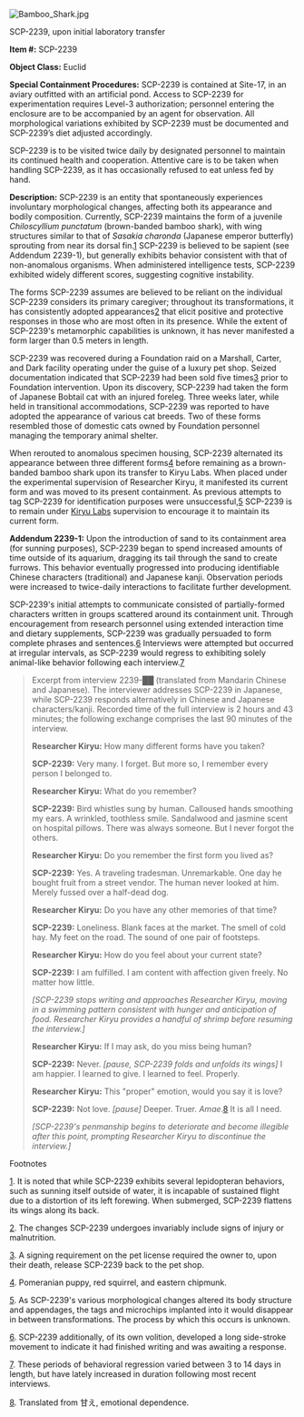 ![Bamboo_Shark.jpg](http://scp-wiki.wdfiles.com/local--files/scp-2239/Bamboo_Shark.jpg)

SCP-2239, upon initial laboratory transfer

**Item #:** SCP-2239

**Object Class:** Euclid

**Special Containment Procedures:** SCP-2239 is contained at Site-17, in an aviary outfitted with an artificial pond. Access to SCP-2239 for experimentation requires Level-3 authorization; personnel entering the enclosure are to be accompanied by an agent for observation. All morphological variations exhibited by SCP-2239 must be documented and SCP-2239’s diet adjusted accordingly.

SCP-2239 is to be visited twice daily by designated personnel to maintain its continued health and cooperation. Attentive care is to be taken when handling SCP-2239, as it has occasionally refused to eat unless fed by hand.

**Description:** SCP-2239 is an entity that spontaneously experiences involuntary morphological changes, affecting both its appearance and bodily composition. Currently, SCP-2239 maintains the form of a juvenile _Chiloscyllium punctatum_ (brown-banded bamboo shark), with wing structures similar to that of _Sasakia charonda_ (Japanese emperor butterfly) sprouting from near its dorsal fin.[1](javascript:;) SCP-2239 is believed to be sapient (see Addendum 2239-1), but generally exhibits behavior consistent with that of non-anomalous organisms. When administered intelligence tests, SCP-2239 exhibited widely different scores, suggesting cognitive instability.

The forms SCP-2239 assumes are believed to be reliant on the individual SCP-2239 considers its primary caregiver; throughout its transformations, it has consistently adopted appearances[2](javascript:;) that elicit positive and protective responses in those who are most often in its presence. While the extent of SCP-2239's metamorphic capabilities is unknown, it has never manifested a form larger than 0.5 meters in length.

SCP-2239 was recovered during a Foundation raid on a Marshall, Carter, and Dark facility operating under the guise of a luxury pet shop. Seized documentation indicated that SCP-2239 had been sold five times[3](javascript:;) prior to Foundation intervention. Upon its discovery, SCP-2239 had taken the form of Japanese Bobtail cat with an injured foreleg. Three weeks later, while held in transitional accommodations, SCP-2239 was reported to have adopted the appearance of various cat breeds. Two of these forms resembled those of domestic cats owned by Foundation personnel managing the temporary animal shelter.

When rerouted to anomalous specimen housing, SCP-2239 alternated its appearance between three different forms[4](javascript:;) before remaining as a brown-banded bamboo shark upon its transfer to Kiryu Labs. When placed under the experimental supervision of Researcher Kiryu, it manifested its current form and was moved to its present containment. As previous attempts to tag SCP-2239 for identification purposes were unsuccessful,[5](javascript:;) SCP-2239 is to remain under [Kiryu Labs](http://www.scp-wiki.net/kiryu-labs-hub) supervision to encourage it to maintain its current form.

**Addendum 2239-1:** Upon the introduction of sand to its containment area (for sunning purposes), SCP-2239 began to spend increased amounts of time outside of its aquarium, dragging its tail through the sand to create furrows. This behavior eventually progressed into producing identifiable Chinese characters (traditional) and Japanese kanji. Observation periods were increased to twice-daily interactions to facilitate further development.

SCP-2239's initial attempts to communicate consisted of partially-formed characters written in groups scattered around its containment unit. Through encouragement from research personnel using extended interaction time and dietary supplements, SCP-2239 was gradually persuaded to form complete phrases and sentences.[6](javascript:;) Interviews were attempted but occurred at irregular intervals, as SCP-2239 would regress to exhibiting solely animal-like behavior following each interview.[7](javascript:;)

> Excerpt from interview 2239-██ (translated from Mandarin Chinese and Japanese). The interviewer addresses SCP-2239 in Japanese, while SCP-2239 responds alternatively in Chinese and Japanese characters/kanji. Recorded time of the full interview is 2 hours and 43 minutes; the following exchange comprises the last 90 minutes of the interview.
> 
> **Researcher Kiryu:** How many different forms have you taken?
> 
> **SCP-2239:** Very many. I forget. But more so, I remember every person I belonged to.
> 
> **Researcher Kiryu:** What do you remember?
> 
> **SCP-2239:** Bird whistles sung by human. Calloused hands smoothing my ears. A wrinkled, toothless smile. Sandalwood and jasmine scent on hospital pillows. There was always someone. But I never forgot the others.
> 
> **Researcher Kiryu:** Do you remember the first form you lived as?
> 
> **SCP-2239:** Yes. A traveling tradesman. Unremarkable. One day he bought fruit from a street vendor. The human never looked at him. Merely fussed over a half-dead dog.
> 
> **Researcher Kiryu:** Do you have any other memories of that time?
> 
> **SCP-2239:** Loneliness. Blank faces at the market. The smell of cold hay. My feet on the road. The sound of one pair of footsteps.
> 
> **Researcher Kiryu:** How do you feel about your current state?
> 
> **SCP-2239:** I am fulfilled. I am content with affection given freely. No matter how little.
> 
> _\[SCP-2239 stops writing and approaches Researcher Kiryu, moving in a swimming pattern consistent with hunger and anticipation of food. Researcher Kiryu provides a handful of shrimp before resuming the interview.\]_
> 
> **Researcher Kiryu:** If I may ask, do you miss being human?
> 
> **SCP-2239:** Never. _\[pause, SCP-2239 folds and unfolds its wings\]_ I am happier. I learned to give. I learned to feel. Properly.
> 
> **Researcher Kiryu:** This "proper" emotion, would you say it is love?
> 
> **SCP-2239:** Not love. _\[pause\]_ Deeper. Truer. _Amae_.[8](javascript:;) It is all I need.
> 
> _\[SCP-2239's penmanship begins to deteriorate and become illegible after this point, prompting Researcher Kiryu to discontinue the interview.\]_

Footnotes

[1](javascript:;). It is noted that while SCP-2239 exhibits several lepidopteran behaviors, such as sunning itself outside of water, it is incapable of sustained flight due to a distortion of its left forewing. When submerged, SCP-2239 flattens its wings along its back.

[2](javascript:;). The changes SCP-2239 undergoes invariably include signs of injury or malnutrition.

[3](javascript:;). A signing requirement on the pet license required the owner to, upon their death, release SCP-2239 back to the pet shop.

[4](javascript:;). Pomeranian puppy, red squirrel, and eastern chipmunk.

[5](javascript:;). As SCP-2239's various morphological changes altered its body structure and appendages, the tags and microchips implanted into it would disappear in between transformations. The process by which this occurs is unknown.

[6](javascript:;). SCP-2239 additionally, of its own volition, developed a long side-stroke movement to indicate it had finished writing and was awaiting a response.

[7](javascript:;). These periods of behavioral regression varied between 3 to 14 days in length, but have lately increased in duration following most recent interviews.

[8](javascript:;). Translated from 甘え, emotional dependence.